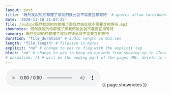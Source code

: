 ```yaml
---
layout: post
title: '既然我說的你都懂了那我們彼此就不需要互相等待' # quotes allow forbidden characters like the colon
date: '2020-11-18 21:07:25'
file: /audio/既然我說的你都懂了那我們彼此就不需要互相等待.mp3
shownotes: 既然我說的你都懂了那我們彼此就不需要互相等待
summary: 既然我說的你都懂了那我們彼此就不需要互相等待
duration: "file_duration" # audio length in min:sec
length: "file_length" # filesize in bytes
explicit: "no" # change to yes to flag with the explicit tag
block: "no" # change to yes to keep an episode from showing up in iTunes
# permalink: /1 # will be the ending part of the pages URL, delete to default to the title
---
```


<audio controls>
<source src="{{site.url}}{{site.baseurl}}{{ page.file }}" type="audio/x-mp3">
Your browser does not support the audio element.
</audio>
{{ page.shownotes }}
